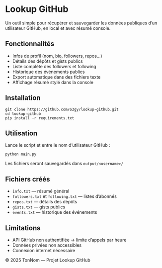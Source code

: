 <!DOCTYPE html>
<html lang="fr">
<body>
  
<h1>Lookup GitHub</h1>

<p>Un outil simple pour récupérer et sauvegarder les données publiques d’un utilisateur GitHub, en local et avec résumé console.</p>

<h2>Fonctionnalités</h2>
<ul>
  <li>Infos de profil (nom, bio, followers, repos...)</li>
  <li>Détails des dépôts et gists publics</li>
  <li>Liste complète des followers et following</li>
  <li>Historique des événements publics</li>
  <li>Export automatique dans des fichiers texte</li>
  <li>Affichage résumé stylé dans la console</li>
</ul>

<h2>Installation</h2>
<pre><code>git clone https://github.com/o3gy/lookup-github.git
cd lookup-github
pip install -r requirements.txt
</code></pre>

<h2>Utilisation</h2>
<p>Lance le script et entre le nom d’utilisateur GitHub :</p>
<pre><code>python main.py
</code></pre>
<p>Les fichiers seront sauvegardés dans <code>output/&lt;username&gt;/</code></p>

<h2>Fichiers créés</h2>
<ul>
  <li><code>info.txt</code> — résumé général</li>
  <li><code>followers.txt</code> et <code>following.txt</code> — listes d’abonnés</li>
  <li><code>repos.txt</code> — détails des dépôts</li>
  <li><code>gists.txt</code> — gists publics</li>
  <li><code>events.txt</code> — historique des événements</li>
</ul>

<h2>Limitations</h2>
<ul>
  <li>API GitHub non authentifiée → limite d’appels par heure</li>
  <li>Données privées non accessibles</li>
  <li>Connexion internet nécessaire</li>
</ul>

<footer>© 2025 TonNom — Projet Lookup GitHub</footer>

</body>
</html>
